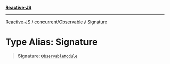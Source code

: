 [**Reactive-JS**](../../../README.md)

***

[Reactive-JS](../../../README.md) / [concurrent/Observable](../README.md) / Signature

# Type Alias: Signature

> **Signature**: [`ObservableModule`](../interfaces/ObservableModule.md)

